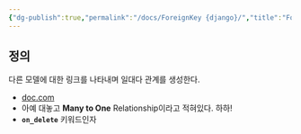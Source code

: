 ```yaml
---
{"dg-publish":true,"permalink":"/docs/ForeignKey {django}/","title":"ForeignKey {django}"}
---
```



## 정의

다른 모델에 대한 링크를 나타내며 일대다 관계를 생성한다.

- [doc.com](https://docs.djangoproject.com/en/4.2/ref/models/fields/#django.db.models.ForeignKey)
- 아예 대놓고 **Many to One** Relationship이라고 적혀있다. 하하!
- **`on_delete`** 키워드인자
